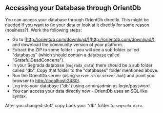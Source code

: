 ## Accessing your Database through OrientDb

You can access your database through OrientDb directly. This might be needed if you want to fix your data or look at it
directly for some reason (nosiness?). Work the following steps:

* Go to [http://orientdb.com/download/](http://orientdb.com/download/) and download the community version of your
  platform.
* Extract the ZIP to some folder - you will see a sub folder called "databases" (which should contain a database called
  "GratefulDeadConcerts").
* In your Segrada database (`segrada_data`) there should be a sub folder called "db". Copy that folder to the
  "databases" folder mentioned above.
* Run the OrientDb server (using `server.sh` or `server.bat`) and point your browser to
  [http://localhost:2480/](http://localhost:2480/).
* Log into your database ("db") using admin/admin as login/password.
* You can access your data directly now - OrientDb uses an SQL like syntax.

After you changed stuff, copy back your "db" folder to `segrada_data`.